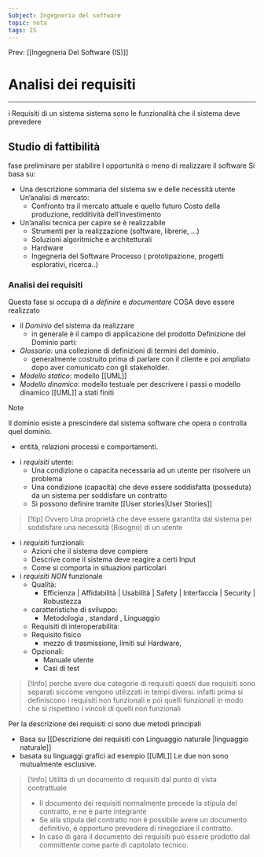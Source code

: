 ```yaml
---
Subject: Ingegneria del software
topic: nota
tags: IS
---
```


Prev: [[Ingegneria Del Software (IS)]]

# Analisi dei requisiti
---
i Requisiti di un sistema sistema sono le funzionalità che il sistema deve prevedere 


## Studio di fattibilità
fase preliminare per stabilire l opportunità o meno di realizzare il software 
 Si basa su:
 - Una descrizione sommaria del sistema sw e delle necessità utente Un’analisi di mercato: 
	 - Confronto tra il mercato attuale e quello futuro Costo della produzione, redditività dell’investimento 
 - Un’analisi tecnica per capire se è realizzabile 
	 - Strumenti per la realizzazione (software, librerie, ...)
	 - Soluzioni algoritmiche e architetturali 
	 - Hardware 
	 - Ingegneria del Software Processo ( prototipazione, progetti esplorativi, ricerca..)

### Analisi dei requisiti
Questa fase si occupa di a _definire_ e _documentare_ COSA deve essere realizzato 
- il _Dominio_ del sistema da realizzare 
	- in generale è il campo di applicazione del prodotto 
Definizione del Dominio parti:
 - _Glossario_: una collezione di definizioni di termini del dominio. 
	- generalmente costruito prima di parlare con il cliente e poi ampliato dopo aver comunicato con gli stakeholder.
- *Modello statico*:  modello [[UML]] 
- *Modello dinamico*: modello testuale per descrivere i passi o modello dinamico [[UML]] a stati finiti
>[!note]
>Il dominio esiste a prescindere dal sistema software  che opera o controlla quel dominio. 
>- entità, relazioni processi e comportamenti.
		 
- i _requisiti_ utente: 
	- Una condizione o capacita necessaria ad un utente per risolvere un problema
	- Una condizione (capacità) che deve essere soddisfatta (posseduta) da un sistema per soddisfare un contratto
	- Si possono definire tramite [[User stories|User Stories]]
>[!tip] Ovvero
>Una proprietà che deve essere garantita dal sistema per soddisfare una necessità (Bisogno) di un utente 
- i _requisiti_ funzionali:
	- Azioni che il sistema deve compiere
	- Descrive come il sistema deve reagire a certi Input
	- Come si comporta in situazioni particolari 
- i _requisiti NON_ funzionale 
	- Qualità:
		- Efficienza  | Affidabilità | Usabilità | Safety |  Interfaccia | Security | Robustezza 
	- caratteristiche di sviluppo:
		- Metodologia , standard , Linguaggio
	- Requisiti di interoperabilità: 
	- Requisito fisico
		- mezzo di trasmissione, limiti sul Hardware, 
	- Opzionali:
		- Manuale utente
		- Casi di test
> [!Info] perche avere due categorie di requisiti 
> questi due requisiti sono separati siccome vengono utilizzati in tempi diversi. infatti prima si definiscono i requisiti non funzionali e poi quelli funzionali in modo che si rispettino i vincoli di quelli non funzionali 

Per la descrizione dei requisiti ci sono due metodi principali
- Basa su  [[Descrizione dei requisiti con Linguaggio naturale |linguaggio naturale]]
- basata su linguaggi grafici ad esempio  [[UML]]
Le due non sono mutualmente esclusive.


>[!info]  Utilità di un documento di requisiti dal punto di vista contrattuale
>- Il documento dei requisiti normalmente precede la stipula del contratto, e ne è parte integrante
>- Se alla stipula del contratto non è possibile avere un documento definitivo, è opportuno prevedere di rinegoziare il contratto.
>- In caso di gara il documento dei requisiti può essere prodotto dal committente come parte di capitolato tecnico.
>
